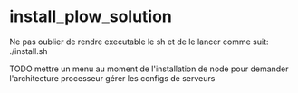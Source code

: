 # install_plow_solution
Ne pas oublier de rendre executable le sh et de le lancer comme suit: ./install.sh

TODO
mettre un menu au moment de l'installation de node pour demander l'architecture processeur
gérer les configs de serveurs
